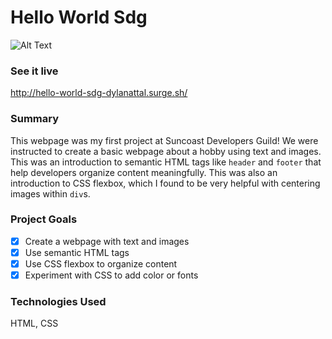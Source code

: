 # Hello World Sdg

![Alt Text](https://github.com/DylanAttal/hello-world-sdg/blob/master/giphy-hello-world-sdg.gif)

### See it live
http://hello-world-sdg-dylanattal.surge.sh/

### Summary

This webpage was my first project at Suncoast Developers Guild! We were instructed to create a basic webpage about a hobby using text and images. This was an introduction to semantic HTML tags like `header` and `footer` that help developers organize content meaningfully. This was also an introduction to CSS flexbox, which I found to be very helpful with centering images within `div`s.

### Project Goals

- [x] Create a webpage with text and images
- [X] Use semantic HTML tags
- [x] Use CSS flexbox to organize content
- [x] Experiment with CSS to add color or fonts

### Technologies Used

HTML, CSS
